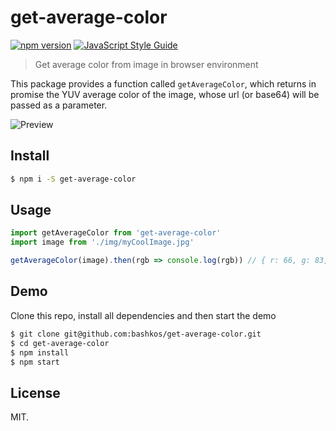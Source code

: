 # get-average-color

[![npm version](https://badge.fury.io/js/get-average-color.svg)](https://badge.fury.io/js/get-average-color)
[![JavaScript Style Guide](https://img.shields.io/badge/code_style-standard-brightgreen.svg)](https://standardjs.com)

> Get average color from image in browser environment

This package provides a function called `getAverageColor`, which returns in promise
the YUV average color of the image, whose url (or base64) will be passed as a
parameter.

![Preview](https://raw.githubusercontent.com/bashkos/get-average-color/master/preview.png)

## Install

```bash
$ npm i -S get-average-color
```

## Usage

```JavaScript
import getAverageColor from 'get-average-color'
import image from './img/myCoolImage.jpg'

getAverageColor(image).then(rgb => console.log(rgb)) // { r: 66, g: 83, b: 25 }
```

## Demo
Clone this repo, install all dependencies and then start the demo
```bash
$ git clone git@github.com:bashkos/get-average-color.git
$ cd get-average-color
$ npm install
$ npm start
```

## License
MIT.
